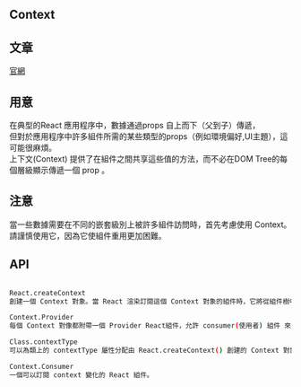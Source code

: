 <h2>Context</h2>

<h2>文章</h2>

[官網](https://react.html.cn/docs/context.html)

<h2>用意</h2>
在典型的React 應用程序中，數據通過props 自上而下（父到子）傳遞，<br>
但對於應用程序中許多組件所需的某些類型的props（例如環境偏好,UI主題），這可能很麻煩。<br>
上下文(Context) 提供了在組件之間共享這些值的方法，而不必在DOM Tree的每個層級顯示傳遞一個 prop 。

<h2>注意</h2>
當一些數據需要在不同的嵌套級別上被許多組件訪問時，首先考慮使用 Context。<br>
請謹慎使用它，因為它使組件重用更加困難。

<h2>API</h2>

```bash

React.createContext
創建一個 Context 對象。當 React 渲染訂閱這個 Context 對象的組件時，它將從組件樹中匹配最接近的 Provider 中讀取當前的 context 值。

Context.Provider
每個 Context 對像都附帶一個 Provider React組件，允許 consumer(使用者) 組件 來 訂閱 context 的改變。

Class.contextType
可以為類上的 contextType 屬性分配由 React.createContext() 創建的 Context 對象。這允許您使用this.context 使用該 Context 類型 的最近的當前值。您可以在任何生命週期方法中引用它，包括 render 函數。

Context.Consumer
一個可以訂閱 context 變化的 React 組件。
```


